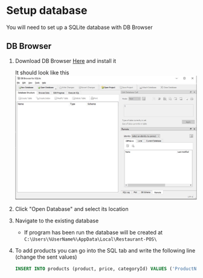 # Setup database

You will need to set up a SQLite database with DB Browser

## DB Browser

1. Download DB Browser [Here](https://sqlitebrowser.org/dl/) and install it

    It should look like this ![](images/dbbrowser.JPG)

2. Click "Open Database" and select its location

3. Navigate to the existing database
    * If program has been run the database will be created at `C:\Users\%UserName%\AppData\Local\Restaurant-POS\`

4. To add products you can go into the SQL tab and write the following line (change the sent values)
    ``` SQL
    INSERT INTO products (product, price, categoryId) VALUES ('ProductName', 20, 1);
    ```
